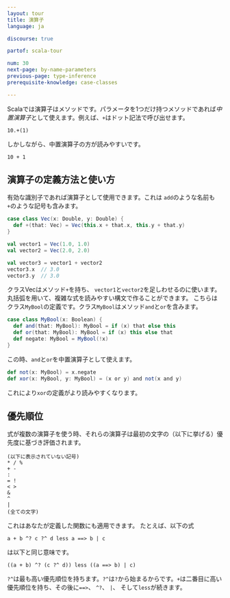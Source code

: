 ```yaml
---
layout: tour
title: 演算子
language: ja

discourse: true

partof: scala-tour

num: 30
next-page: by-name-parameters
previous-page: type-inference
prerequisite-knowledge: case-classes

---
```

Scalaでは演算子はメソッドです。パラメータを1つだけ持つメソッドであれば*中置演算子*として使えます。例えば、`+`はドット記法で呼び出せます。

```
10.+(1)
```

しかしながら、中置演算子の方が読みやすいです。

```
10 + 1
```

## 演算子の定義方法と使い方

有効な識別子であれば演算子として使用できます。これは `add`のような名前も`+`のような記号も含みます。
```scala mdoc
case class Vec(x: Double, y: Double) {
  def +(that: Vec) = Vec(this.x + that.x, this.y + that.y)
}

val vector1 = Vec(1.0, 1.0)
val vector2 = Vec(2.0, 2.0)

val vector3 = vector1 + vector2
vector3.x  // 3.0
vector3.y  // 3.0
```
クラスVecはメソッド`+`を持ち、 `vector1`と`vector2`を足しわせるのに使います。丸括弧を用いて、複雑な式を読みやすい構文で作ることができます。
こちらはクラス`MyBool`の定義です。クラス`MyBool`はメソッド`and`と`or`を含みます。

```scala mdoc
case class MyBool(x: Boolean) {
  def and(that: MyBool): MyBool = if (x) that else this
  def or(that: MyBool): MyBool = if (x) this else that
  def negate: MyBool = MyBool(!x)
}
```

この時、`and`と`or`を中置演算子として使えます。

```scala mdoc
def not(x: MyBool) = x.negate
def xor(x: MyBool, y: MyBool) = (x or y) and not(x and y)
```

これにより`xor`の定義がより読みやすくなります。

## 優先順位

式が複数の演算子を使う時、それらの演算子は最初の文字の（以下に挙げる）優先度に基づき評価されます。
```
(以下に表示されていない記号)
* / %
+ -
:
= !
< >
&
^
|
(全ての文字)
```
これはあなたが定義した関数にも適用できます。
たとえば、以下の式
```
a + b ^? c ?^ d less a ==> b | c
```
は以下と同じ意味です。
```
((a + b) ^? (c ?^ d)) less ((a ==> b) | c)
```
`?^`は最も高い優先順位を持ちます。`?^`は`?`から始まるからです。`+`は二番目に高い優先順位を持ち、その後に`==>`、 `^?`、 `|`、 そして`less`が続きます。
